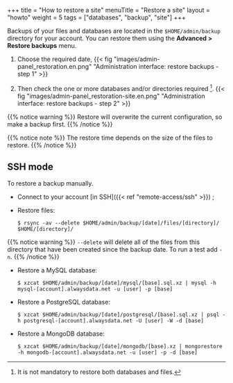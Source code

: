 +++
title = "How to restore a site"
menuTitle = "Restore a site"
layout = "howto"
weight = 5
tags = ["databases", "backup", "site"]
+++

Backups of your files and databases are located in the `$HOME/admin/backup` directory for your account. You can restore them using the **Advanced > Restore backups** menu.

1.  Choose the required date,
    {{< fig "images/admin-panel_restoration.en.png" "Administration interface: restore backups - step 1" >}}

2.  Then check the one or more databases and/or directories required [^1].
    {{< fig "images/admin-panel_restoration-site.en.png" "Administration interface: restore backups - step 2" >}}

{{% notice warning %}}
Restore will overwrite the current configuration, so make a backup first.
{{% /notice %}}

{{% notice note %}}
The restore time depends on the size of the files to restore.
{{% /notice %}}

## SSH mode

To restore a backup manually.

- Connect to your account [in SSH]({{< ref "remote-access/ssh" >}}) ;

- Restore files:

    ```
    $ rsync -av --delete $HOME/admin/backup/[date]/files/[directory]/ $HOME/[directory]/
    ```

{{% notice warning %}}
`--delete` will delete all of the files from this directory that have been created since the backup date. To run a test add `-n`.
{{% /notice %}}

- Restore a MySQL database:

    ```
    $ xzcat $HOME/admin/backup/[date]/mysql/[base].sql.xz | mysql -h mysql-[account].alwaysdata.net -u [user] -p [base]
    ```

- Restore a PostgreSQL database:

    ```
    $ xzcat $HOME/admin/backup/[date]/postgresql/[base].sql.xz | psql -h postgresql-[account].alwaysdata.net -U [user] -W -d [base]
    ```

- Restore a MongoDB database:

    ```
    $ xzcat $HOME/admin/backup/[date]/mongodb/[base].xz | mongorestore -h mongodb-[account].alwaysdata.net -u [user] -p -d [base]
    ```

[^1]: It is not mandatory to restore both databases and files.
